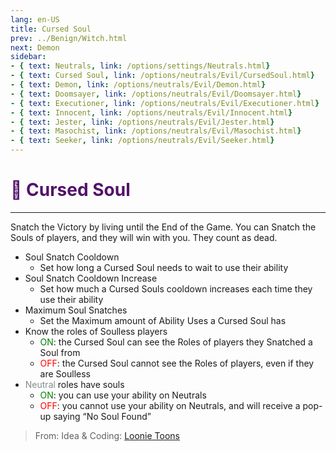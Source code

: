 ```yaml
---
lang: en-US
title: Cursed Soul
prev: ../Benign/Witch.html
next: Demon
sidebar:
- { text: Neutrals, link: /options/settings/Neutrals.html}
- { text: Cursed Soul, link: /options/neutrals/Evil/CursedSoul.html}
- { text: Demon, link: /options/neutrals/Evil/Demon.html}
- { text: Doomsayer, link: /options/neutrals/Evil/Doomsayer.html}
- { text: Executioner, link: /options/neutrals/Evil/Executioner.html}
- { text: Innocent, link: /options/neutrals/Evil/Innocent.html}
- { text: Jester, link: /options/neutrals/Evil/Jester.html}
- { text: Masochist, link: /options/neutrals/Evil/Masochist.html}
- { text: Seeker, link: /options/neutrals/Evil/Seeker.html}
---
```


# <font color="#531269">👿 <b>Cursed Soul</b></font> <Badge text="Evil" type="tip" vertical="middle"/>
---

Snatch the Victory by living until the End of the Game. You can Snatch the Souls of players, and they will win with you. They count as dead.
* Soul Snatch Cooldown
  * Set how long a Cursed Soul needs to wait to use their ability
* Soul Snatch Cooldown Increase
  * Set how much a Cursed Souls cooldown increases each time they use their ability
* Maximum Soul Snatches
  * Set the Maximum amount of Ability Uses a Cursed Soul has
* Know the roles of Soulless players
  * <font color=green>ON</font>: the Cursed Soul can see the Roles of players they Snatched a Soul from
  * <font color=red>OFF</font>: the Cursed Soul cannot see the Roles of players, even if they are Soulless
* <font color=#7f8c8d>Neutral</font> roles have souls
  * <font color=green>ON</font>: you can use your ability on Neutrals
  * <font color=red>OFF</font>: you cannot use your ability on Neutrals, and will receive a pop-up saying “No Soul Found”

> From: Idea & Coding: [Loonie Toons](https://github.com/Loonie-Toons)